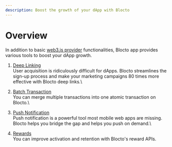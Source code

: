 ```yaml
---
description: Boost the growth of your dApp with Blocto
---
```


# Overview

In addition to basic [web3.js provider](web3-provider/) functionalities, Blocto app provides various tools to boost your dApp growth.

1. [Deep Linking](deep-linking.md)\
   User acquisition is ridiculously difficult for dApps. Blocto streamlines the sign-up process and make your marketing campaigns 80 times more effective with Blocto deep links.\

2. [Batch Transaction](web3-provider/batch-transaction.md)\
   You can merge multiple transactions into one atomic transaction on Blocto.\

3. [Push Notification](push-notification/)\
   Push notification is a powerful tool most mobile web apps are missing. Blocto helps you bridge the gap and helps you push on demand.\

4. [Rewards](sending-rewards.md)\
   You can improve activation and retention with Blocto's reward APIs.
